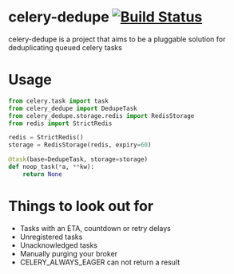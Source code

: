 # celery-dedupe [![Build Status](https://travis-ci.org/joealcorn/celery-dedupe.svg?branch=master)](https://travis-ci.org/joealcorn/celery-dedupe)

celery-dedupe is a project that aims to be a pluggable solution for deduplicating queued celery tasks

# Usage

```python
from celery.task import task
from celery_dedupe import DedupeTask
from celery_dedupe.storage.redis import RedisStorage
from redis import StrictRedis

redis = StrictRedis()
storage = RedisStorage(redis, expiry=60)

@task(base=DedupeTask, storage=storage)
def noop_task(*a, **kw):
    return None
```


# Things to look out for

- Tasks with an ETA, countdown or retry delays
- Unregistered tasks
- Unacknowledged tasks
- Manually purging your broker
- CELERY_ALWAYS_EAGER can not return a result
